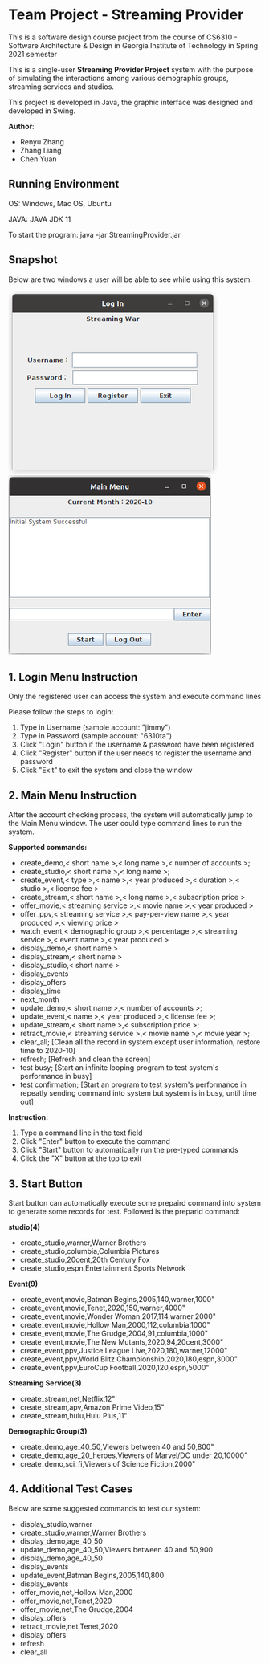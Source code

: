 # Team Project - Streaming Provider

This is a software design course project from the course of CS6310 - Software Architecture & Design in Georgia Institute of Technology in Spring 2021 semester

This is a single-user **Streaming Provider Project** system with the purpose of simulating the interactions among various demographic groups, streaming services and studios.

This project is developed in Java, the graphic interface was designed and developed in Swing.

**Author**:

- Renyu Zhang
- Zhang Liang
- Chen Yuan
## Running Environment

OS: Windows, Mac OS, Ubuntu

JAVA: JAVA JDK 11

To start the program: java -jar StreamingProvider.jar

## Snapshot
Below are two windows a user will be able to see while using this system:

![LoginWindow](./images/LoginWindow.png)
![MainMenu](./images/MainMenuWindow.png)

## 1. Login Menu Instruction

Only the registered user can access the system and execute command lines

Please follow the steps to login:

1. Type in Username (sample account: "jimmy")
2. Type in Password (sample account: "6310ta")
3. Click "Login" button if the username & password have been registered 
4. Click "Register" button if the user needs to register the username and password 
5. Click "Exit" to exit the system and close the window

## 2. Main Menu Instruction

After the account checking process, the system will automatically jump to the Main Menu window. The user could type command lines to run the system.

**Supported commands:**

- create_demo,< short name >,< long name >,< number of accounts >;
- create_studio,< short name >,< long name >;
- create_event,< type >,< name >,< year produced >,< duration >,< studio >,< license fee >
- create_stream,< short name >,< long name >,< subscription price >
- offer_movie,< streaming service >,< movie name >,< year produced >
- offer_ppv,< streaming service >,< pay-per-view name >,< year produced >,< viewing price >
- watch_event,< demographic group >,< percentage >,< streaming service >,< event name >,< year produced >
- display_demo,< short name >
- display_stream,< short name >
- display_studio,< short name >
- display_events
- display_offers
- display_time
- next_month
- update_demo,< short name >,< number of accounts >;
- update_event,< name >,< year produced >,< license fee >;
- update_stream,< short name >,< subscription price >;
- retract_movie,< streaming service >,< movie name >,< movie year >;
- clear_all; [Clean all the record in system except user information, restore time to 2020-10]
- refresh; [Refresh and clean the screen]
- test busy; [Start an infinite looping program to test system's performance in busy]
- test confirmation; [Start an  program to test system's performance in repeatly sending command into system but system is in busy, until time out]

**Instruction:**

1. Type a command line in the text field
2. Click "Enter" button to execute the command 
3. Click "Start" button to automatically run the pre-typed commands 
4. Click the "X" button at the top to exit 


## 3. Start Button

Start button can automatically execute some prepaird command into system to generate some records for test. Followed is the preparid command:

**studio(4)**

* create_studio,warner,Warner Brothers
* create_studio,columbia,Columbia Pictures
* create_studio,20cent,20th Century Fox
* create_studio,espn,Entertainment Sports Network

**Event(9)**

* create_event,movie,Batman Begins,2005,140,warner,1000"
* create_event,movie,Tenet,2020,150,warner,4000"
* create_event,movie,Wonder Woman,2017,114,warner,2000"
* create_event,movie,Hollow Man,2000,112,columbia,1000"
* create_event,movie,The Grudge,2004,91,columbia,1000"
* create_event,movie,The New Mutants,2020,94,20cent,3000"
* create_event,ppv,Justice League Live,2020,180,warner,12000"
* create_event,ppv,World Blitz Championship,2020,180,espn,3000"
* create_event,ppv,EuroCup Football,2020,120,espn,5000"

**Streaming Service(3)**

* create_stream,net,Netflix,12"
* create_stream,apv,Amazon Prime Video,15"
* create_stream,hulu,Hulu Plus,11"

**Demographic Group(3)**

* create_demo,age_40_50,Viewers between 40 and 50,800"
* create_demo,age_20_heroes,Viewers of Marvel/DC under 20,10000"
* create_demo,sci_fi,Viewers of Science Fiction,2000"


## 4. Additional Test Cases

Below are some suggested commands to test our system:

* display_studio,warner
* create_studio,warner,Warner Brothers
* display_demo,age_40_50
* update_demo,age_40_50,Viewers between 40 and 50,900
* display_demo,age_40_50
* display_events
* update_event,Batman Begins,2005,140,800
* display_events
* offer_movie,net,Hollow Man,2000
* offer_movie,net,Tenet,2020
* offer_movie,net,The Grudge,2004
* display_offers
* retract_movie,net,Tenet,2020
* display_offers
* refresh
* clear_all
